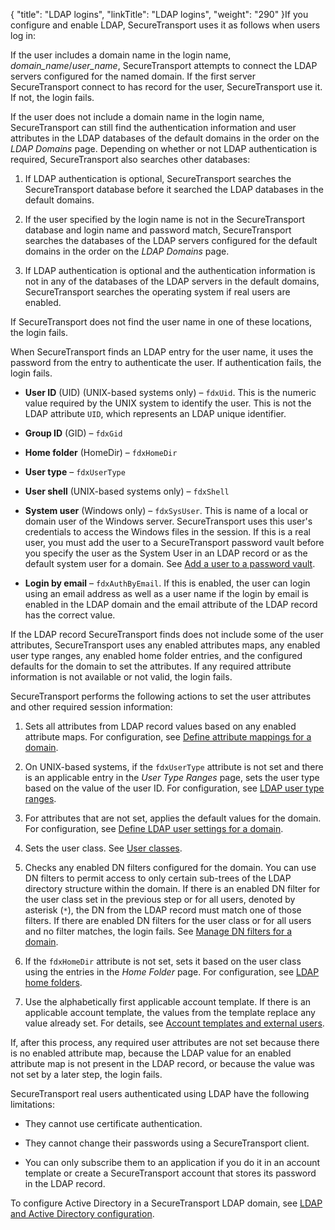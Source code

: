 {
    "title": "LDAP logins",
    "linkTitle": "LDAP logins",
    "weight": "290"
}If you configure and enable LDAP, SecureTransport uses it as follows when users log in:

If the user includes a domain name in the login name, *domain\_name*/*user\_name*, SecureTransport attempts to connect the LDAP servers configured for the named domain. If the first server SecureTransport connect to has record for the user, SecureTransport use it. If not, the login fails.

If the user does not include a domain name in the login name, SecureTransport can still find the authentication information and user attributes in the LDAP databases of the default domains in the order on the *LDAP Domains* page. Depending on whether or not LDAP authentication is required, SecureTransport also searches other databases:

1.  If LDAP authentication is optional, SecureTransport searches the SecureTransport database before it searched the LDAP databases in the default domains.
2.  If the user specified by the login name is not in the SecureTransport database and login name and password match, SecureTransport searches the databases of the LDAP servers configured for the default domains in the order on the *LDAP Domains* page.
3.  If LDAP authentication is optional and the authentication information is not in any of the databases of the LDAP servers in the default domains, SecureTransport searches the operating system if real users are enabled.

If SecureTransport does not find the user name in one of these locations, the login fails.

When SecureTransport finds an LDAP entry for the user name, it uses the password from the entry to authenticate the user. If authentication fails, the login fails.

-   **User ID** (UID) (UNIX-based systems only) – `fdxUid`. This is the numeric value required by the UNIX system to identify the user. This is not the LDAP attribute `UID`, which represents an LDAP unique identifier.
-   **Group ID** (GID) – `fdxGid`
-   **Home folder** (HomeDir) – `fdxHomeDir`
-   **User type** – `fdxUserType`
-   **User shell** (UNIX-based systems only) – `fdxShell`
-   **System user** (Windows only) – `fdxSysUser`. This is name of a local or domain user of the Windows server. SecureTransport uses this user's credentials to access the Windows files in the session. If this is a real user, you must add the user to a SecureTransport password vault before you specify the user as the System User in an LDAP record or as the default system user for a domain. See [Add a user to a password vault](../../c_st_advancedaccountadministration/c_st_systemusers/t_st_passwordfiles).
-   **Login by email** – `fdxAuthByEmail`. If this is enabled, the user can login using an email address as well as a user name if the login by email is enabled in the LDAP domain and the email attribute of the LDAP record has the correct value.

If the LDAP record SecureTransport finds does not include some of the user attributes, SecureTransport uses any enabled attributes maps, any enabled user type ranges, any enabled home folder entries, and the configured defaults for the domain to set the attributes. If any required attribute information is not available or not valid, the login fails.

SecureTransport performs the following actions to set the user attributes and other required session information:

1.  Sets all attributes from LDAP record values based on any enabled attribute maps. For configuration, see [Define attribute mappings for a domain](../t_st_ldapsettings/t_st_define_attribute_mappings_for_domain).
2.  On UNIX-based systems, if the `fdxUserType` attribute is not set and there is an applicable entry in the *User Type Ranges* page, sets the user type based on the value of the user ID. For configuration, see [LDAP user type ranges](../t_st_ldapusertype).
3.  For attributes that are not set, applies the default values for the domain. For configuration, see [Define LDAP user settings for a domain](../t_st_ldapsettings/t_st_define_ldap_user_settings_for_domain).
4.  Sets the user class. See [User classes](../../c_st_accesscontrol/c_st_userclasses).
5.  Checks any enabled DN filters configured for the domain. You can use DN filters to permit access to only certain sub-trees of the LDAP directory structure within the domain. If there is an enabled DN filter for the user class set in the previous step or for all users, denoted by asterisk (`*`), the DN from the LDAP record must match one of those filters. If there are enabled DN filters for the user class or for all users and no filter matches, the login fails. See [Manage DN filters for a domain](../t_st_ldapsettings/t_st_manage_dn_filters_for_domain).
6.  If the `fdxHomeDir` attribute is not set, sets it based on the user class using the entries in the *Home Folder* page. For configuration, see [LDAP home folders](../t_st_ldaphomefolders).
7.  Use the alphabetically first applicable account template. If there is an applicable account template, the values from the template replace any value already set. For details, see [Account templates and external users](../../c_st_advancedaccountadministration/c_st_accounttemplates/c_st_account_templates_external_users).

If, after this process, any required user attributes are not set because there is no enabled attribute map, because the LDAP value for an enabled attribute map is not present in the LDAP record, or because the value was not set by a later step, the login fails.

SecureTransport real users authenticated using LDAP have the following limitations:

-   They cannot use certificate authentication.
-   They cannot change their passwords using a SecureTransport client.
-   You can only subscribe them to an application if you do it in an account template or create a SecureTransport account that stores its password in the LDAP record.

To configure Active Directory in a SecureTransport LDAP domain, see [LDAP and Active Directory configuration](../t_st_ldapsettings/c_st_ldap_active_directory_configuration).
